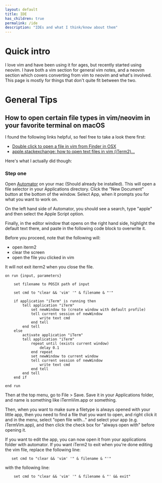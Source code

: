 ```yaml
---
layout: default
title: IDE
has_children: true
permalink: /ide
description: "IDEs and what I think/know about them"
---
```


# Quick intro
I love vim and have been using it for ages, but recently started using neovim.
I have both a vim section for general vim notes, and a neovim section which covers
converting from vim to neovim and what's involved. This page is mostly for things
that don't quite fit between the two.

# General Tips

## How to open certain file types in vim/neovim in your favorite terminal on macOS

I found the following links helpful, so feel free to take a look there first:

- [Double click to open a file in vim from Finder in OSX](https://www.mattcrampton.com/blog/doubleclick_to_open_in_vim_on_osx/)
- [apple.stackexchange: how to open text files in vim (iTerm2)...](https://apple.stackexchange.com/a/444250)

Here's what I actually did though:

### Step one
Open [Automator](https://support.apple.com/nl-nl/guide/automator/welcome/mac) on your mac (Should already be installed). This will open a file selector in your Applications directory. Click the "New Document" button at the bottom of the window. Select App, when it prompts you for what you want to work on.

On the left hand side of Automator, you should see a search, type "apple" and then select the Apple Script option.

Finally, in the editor window that opens on the right hand side, highlight the default text there, and paste in the following code block to overwrite it.

Before you proceed, note that the following will:
- open iterm2
- clear the screen
- open the file you clicked in vim

It will not exit iterm2 when you close the file.

```applescript
on run {input, parameters}

    set filename to POSIX path of input

    set cmd to "clear && 'vim' '" & filename & "'"

    if application "iTerm" is running then
        tell application "iTerm"
            set newWindow to (create window with default profile)
            tell current session of newWindow
                write text cmd
            end tell
        end tell
    else
        activate application "iTerm"
        tell application "iTerm"
            repeat until (exists current window)
                delay 0.1
            end repeat
            set newWindow to current window
            tell current session of newWindow
                write text cmd
            end tell
        end tell
    end if

end run
```

Then at the top menu, go to File > Save. Save it in your Applications folder, and name is something like iTermVim.app or something.

Then, when you want to make sure a filetype is always opened with your little app, then you need to find a file that you want to open, and right click it and in the menu, select "open file with..." and select your app (e.g. iTermVim.app), and then click the check box for "always open with" before opening it.

If you want to edit the app, you can now open it from your applications folder with automator. If you want iTerm2 to exit when you're done editing the vim file, replace the following line:

```applescript
   set cmd to "clear && 'vim' '" & filename & "'"
```

with the following line:

```applescript
    set cmd to "clear && 'vim' '" & filename & "' && exit"
```
